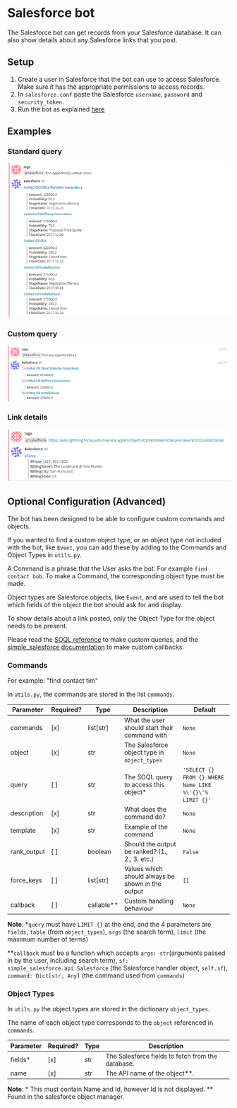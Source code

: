 # Salesforce bot

The Salesforce bot can get records from your Salesforce database.
It can also show details about any Salesforce links that you post.

## Setup

1. Create a user in Salesforce that the bot can use to access Salesforce.
Make sure it has the appropriate permissions to access records.
2. In `salesforce.conf` paste the Salesforce `username`, `password` and
`security_token`.
3. Run the bot as explained [here](https://wyzepalchat.com/api/running-bots#running-a-bot)

## Examples

### Standard query
![Standard query](assets/query_example.png)

### Custom query
![Custom query](assets/top_opportunities_example.png)

### Link details
![Link details](assets/link_details_example.png)

## Optional Configuration (Advanced)

The bot has been designed to be able to configure custom commands and objects.

If you wanted to find a custom object type, or an object type not included with the bot,
like `Event`, you can add these by adding to the Commands and Object Types in `utils.py`.

A Command is a phrase that the User asks the bot. For example `find contact bob`. To make a Command,
the corresponding object type must be made.

Object types are Salesforce objects, like `Event`, and are used to tell the bot which fields of the object the bot
should ask for and display.

To show details about a link posted, only the Object Type for the object needs to be present.

Please read the
[SOQL reference](https://goo.gl/6VwBV3)
to make custom queries, and the [simple_salesforce documentation](https://pypi.python.org/pypi/simple-salesforce)
to make custom callbacks.

### Commands

For example: "find contact tim"

In `utils.py`, the commands are stored in the list `commands`.

Parameter | Required? | Type | Description | Default
--------- | --------- | ---- | ----------- | -------
commands | [x] | list[str] | What the user should start their command with | `None`
object | [x] | str | The Salesforce object type in `object_types` | `None`
query | [ ] | str | The SOQL query to access this object* | `'SELECT {} FROM {} WHERE Name LIKE %\'{}\'% LIMIT {}'`
description | [x] | str | What does the command do? | `None`
template | [x] | str | Example of the command | `None`
rank_output | [ ] | boolean | Should the output be ranked? (1., 2., 3. etc.) | `False`
force_keys | [ ] | list[str] | Values which should always be shown in the output | `[]`
callback | [ ] | callable** | Custom handling behaviour | `None`

**Note**: *`query` must have `LIMIT {}` at the end, and the 4 parameters are `fields`, `table` (from `object_types`),
`args` (the search term), `limit` (the maximum number of terms)

**`callback` must be a function which accepts `args: str`(arguments passed in by the user, including search term),
`sf: simple_salesforce.api.Salesforce` (the Salesforce handler object, `self.sf`), `command: Dict[str, Any]`
(the command used from `commands`)

### Object Types
In `utils.py` the object types are stored in the dictionary `object_types`.

The name of each object type corresponds to the `object` referenced in `commands`.

Parameter | Required? | Type | Description
--------- | --------- | ---- | -----------
fields* | [x] | str | The Salesforce fields to fetch from the database.
name | [x] | str | The API name of the object**.

**Note**: * This must contain Name and Id, however Id is not displayed.
** Found in the salesforce object manager.
